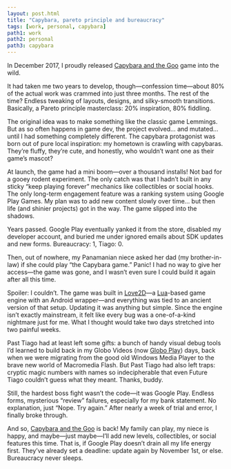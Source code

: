 ```yaml
---
layout: post.html
title: "Capybara, pareto principle and bureaucracy"
tags: [work, personal, capybara]
path1: work
path2: personal
path3: capybara
---
```


In December 2017, I proudly released [Capybara and the Goo](https://play.google.com/store/apps/details?id=com.timotta.games.monsterarrow) game into the wild.

It had taken me two years to develop, though—confession time—about 80% of the actual work was crammed into just three months. The rest of the time? Endless tweaking of layouts, designs, and silky-smooth transitions. Basically, a Pareto principle masterclass: 20% inspiration, 80% fiddling.

The original idea was to make something like the classic game Lemmings. But as so often happens in game dev, the project evolved… and mutated… until I had something completely different. The capybara protagonist was born out of pure local inspiration: my hometown is crawling with capybaras. They’re fluffy, they’re cute, and honestly, who wouldn’t want one as their game’s mascot?

At launch, the game had a mini boom—over a thousand installs! Not bad for a gooey rodent experiment. The only catch was that I hadn’t built in any sticky “keep playing forever” mechanics like collectibles or social hooks. The only long-term engagement feature was a ranking system using Google Play Games. My plan was to add new content slowly over time… but then life (and shinier projects) got in the way. The game slipped into the shadows.

Years passed. Google Play eventually yanked it from the store, disabled my developer account, and buried me under ignored emails about SDK updates and new forms. Bureaucracy: 1, Tiago: 0.

Then, out of nowhere, my Panamanian niece asked her dad (my brother-in-law) if she could play “the Capybara game.” Panic! I had no way to give her access—the game was gone, and I wasn’t even sure I could build it again after all this time.

Spoiler: I couldn’t. The game was built in [Love2D](https://love2d.org/)—a [Lua](https://www.lua.org/)-based game engine with an Android wrapper—and everything was tied to an ancient version of that setup. Updating it was anything but simple. Since the engine isn’t exactly mainstream, it felt like every bug was a one-of-a-kind nightmare just for me. What I thought would take two days stretched into two painful weeks.

Past Tiago had at least left some gifts: a bunch of handy visual debug tools I’d learned to build back in my Globo Videos (now [Globo Play](https://globoplay.globo.com/)) days, back when we were migrating from the good old Windows Media Player to the brave new world of Macromedia Flash. But Past Tiago had also left traps: cryptic magic numbers with names so indecipherable that even Future Tiago couldn’t guess what they meant. Thanks, buddy.

Still, the hardest boss fight wasn’t the code—it was Google Play. Endless forms, mysterious “review” failures, especially for my bank statement. No explanation, just “Nope. Try again.” After nearly a week of trial and error, I finally broke through.

And so, [Capybara and the Goo](https://play.google.com/store/apps/details?id=com.timotta.games.monsterarrow) is back! My family can play, my niece is happy, and maybe—just maybe—I’ll add new levels, collectibles, or social features this time. That is, if Google Play doesn’t drain all my life energy first. They’ve already set a deadline: update again by November 1st, or else. Bureaucracy never sleeps.
